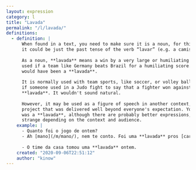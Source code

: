 ```yaml
---
layout: expression
category: l
title: "Lavada"
permalink: "/l/lavada/"
definitions:
  - definition: |
      When found in a text, you need to make sure it is a noun, for this expression. Otherwise,
      it could be just the past tense of the verb “lavar” (e.g. a camisa foi lavada).
      
      As a noun, **lavada** means a win by a very large or humiliating score. It could be
      used if a team like Germany beats Brazil for a humiliating score. In that case, that
      would have been a **lavada**.
      
      It is normally used with team sports, like soccer, or volley ball. It would be strange
      if someone used in a Judo fight to say that a fighter won against the other by a
      **lavada**. It wouldn't sound natural.
      
      However, it may be used as a figure of speech in another context, such as a business
      project that was delivered well beyond everyone's expectation. You could say that it
      was a **lavada**, although there are probably better expressions, and it could sound
      strange depending on the context and audience.
    example: |
      - Quanto foi o jogo de ontem?
      - Ah [mano](/m/mano/), nem te conto. Foi uma **lavada** pros [caras](/c/cara/).
      
      - O time da casa tomou uma **lavada** ontem.
    created: "2020-09-06T22:51:12"
    author: "kinow"
---
```

